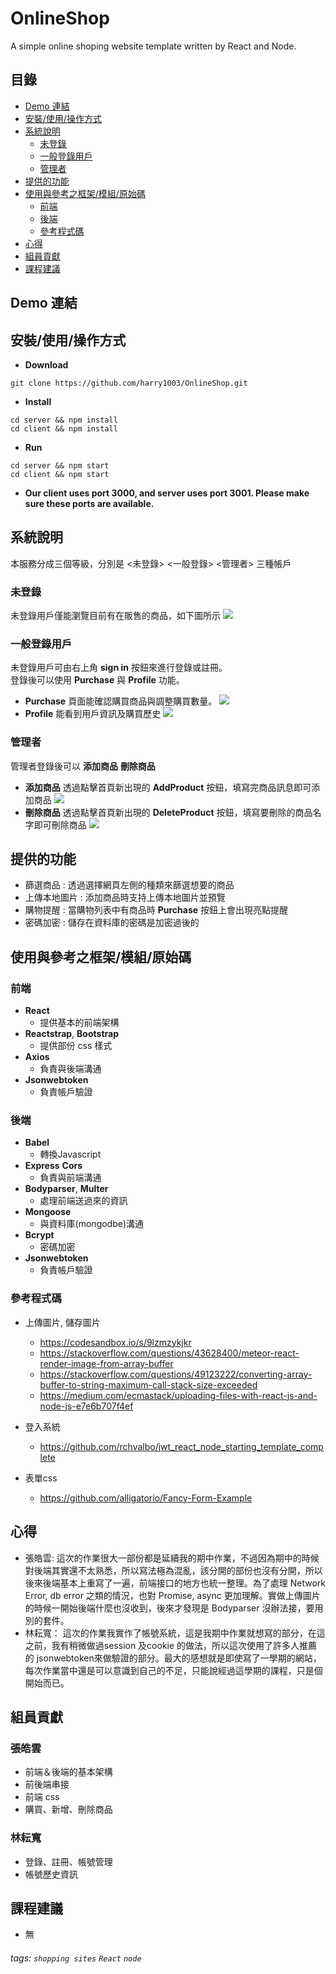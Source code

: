 OnlineShop
===
A simple online shoping website template written by React and Node. 

## 目錄
- [Demo 連結](#demo---)
- [安裝/使用/操作方式](#----------)
- [系統說明](#----)
  * [未登錄](#---)
  * [一般登錄用戶](#------)
  * [管理者](#---)
- [提供的功能](#-----)
- [使用與參考之框架/模組/原始碼](#---------------)
  * [前端](#--)
  * [後端](#--)
  * [參考程式碼](#-----)
- [心得](#--)
- [組員貢獻](#----)
- [課程建議](#----)

## Demo 連結


## 安裝/使用/操作方式
* **Download**
```gherkin=
git clone https://github.com/harry1003/OnlineShop.git
```
* **Install**
```gherkin=
cd server && npm install
cd client && npm install
```
* **Run**
```gherkin=
cd server && npm start
cd client && npm start
```
* **Our client uses port 3000, and server uses port 3001. Please make sure these ports are available.**

## 系統說明
本服務分成三個等級，分別是 <未登錄> <一般登錄> <管理者> 三種帳戶

### 未登錄
未登錄用戶僅能瀏覽目前有在販售的商品，如下圖所示
![](https://github.com/harry1003/OnlineShop/blob/master/pic/anonymous.jpg)

### 一般登錄用戶
未登錄用戶可由右上角 **sign in** 按鈕來進行登錄或註冊。  
登錄後可以使用 **Purchase** 與 **Profile** 功能。
 
- **Purchase** 頁面能確認購買商品與調整購買數量。
![](https://github.com/harry1003/OnlineShop/blob/master/pic/Purchase.jpg)
- **Profile** 能看到用戶資訊及購買歷史
![](https://github.com/harry1003/OnlineShop/blob/master/pic/Profile.jpg)


### 管理者
管理者登錄後可以 **添加商品** **刪除商品**
- **添加商品** 透過點擊首頁新出現的 **AddProduct** 按鈕，填寫完商品訊息即可添加商品
![](https://github.com/harry1003/OnlineShop/blob/master/pic/addProduct.jpg)
- **刪除商品** 透過點擊首頁新出現的 **DeleteProduct** 按鈕，填寫要刪除的商品名字即可刪除商品
![](https://github.com/harry1003/OnlineShop/blob/master/pic/deleteProduct.jpg)


## 提供的功能
- 篩選商品 : 透過選擇網頁左側的種類來篩選想要的商品
- 上傳本地圖片 : 添加商品時支持上傳本地圖片並預覽
- 購物提醒 : 當購物列表中有商品時 **Purchase** 按鈕上會出現亮點提醒
- 密碼加密 : 儲存在資料庫的密碼是加密過後的

## 使用與參考之框架/模組/原始碼
### 前端
- **React**
    - 提供基本的前端架構
- **Reactstrap**, **Bootstrap**
    - 提供部份 css 樣式
- **Axios**
    - 負責與後端溝通
- **Jsonwebtoken**
    - 負責帳戶驗證
### 後端
- **Babel**
    - 轉換Javascript
- **Express** **Cors**
    - 負責與前端溝通
- **Bodyparser**, **Multer**
    - 處理前端送過來的資訊
- **Mongoose**
    - 與資料庫(mongodbe)溝通
- **Bcrypt**
    - 密碼加密
- **Jsonwebtoken**
    - 負責帳戶驗證

### 參考程式碼
- 上傳圖片, 儲存圖片
    - https://codesandbox.io/s/9lzmzykjkr
    - https://stackoverflow.com/questions/43628400/meteor-react-render-image-from-array-buffer
    - https://stackoverflow.com/questions/49123222/converting-array-buffer-to-string-maximum-call-stack-size-exceeded
    - https://medium.com/ecmastack/uploading-files-with-react-js-and-node-js-e7e6b707f4ef

- 登入系統
    - https://github.com/rchvalbo/jwt_react_node_starting_template_complete

- 表單css
    - https://github.com/alligatorio/Fancy-Form-Example

## 心得
- 張皓雲: 這次的作業很大一部份都是延續我的期中作業，不過因為期中的時候對後端其實還不太熟悉，所以寫法極為混亂，該分開的部份也沒有分開，所以後來後端基本上重寫了一遍，前端接口的地方也統一整理。為了處理 Network Error, db error 之類的情況，也對 Promise, async 更加理解。實做上傳圖片的時候一開始後端什麼也沒收到，後來才發現是 Bodyparser 沒辦法接，要用別的套件。
- 林耘寬： 這次的作業我實作了帳號系統，這是我期中作業就想寫的部分，在這之前，我有稍微做過session 及cookie 的做法，所以這次使用了許多人推薦的 jsonwebtoken來做驗證的部分。最大的感想就是即使寫了一學期的網站，每次作業當中還是可以意識到自己的不足，只能說經過這學期的課程，只是個開始而已。

## 組員貢獻
### 張皓雲
- 前端＆後端的基本架構
- 前後端串接
- 前端 css
- 購買、新增、刪除商品

### 林耘寬
- 登錄、註冊、帳號管理
- 帳號歷史資訊

## 課程建議
- 無 


###### tags: `shopping sites` `React` `node`
